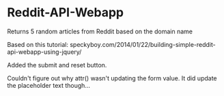 Reddit-API-Webapp
=================

Returns 5 random articles from Reddit based on the domain name

Based on this tutorial: speckyboy.com/2014/01/22/building-simple-reddit-api-webapp-using-jquery/

Added the submit and reset button.

Couldn't figure out why attr() wasn't updating the form value. It did update the placeholder text though...
